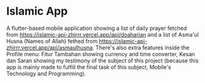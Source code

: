 # Islamic App

A flutter-based mobile application showing a list of daily prayer fetched from https://islamic-api-zhirrr.vercel.app/api/doaharian and a list of Asma'ul Husna (Names of Allah) fethed from https://islamic-api-zhirrr.vercel.app/api/asmaulhusna. There's also extra features inside the Profile menu: Fitur Tambahan showing currency and time converter, Kesan dan Saran showing my testimony of the subject of this project (because this app is mainly made to fulfill the final task of this subject, Mobile's Technology and Programming).
